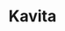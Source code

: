 ---
codehost: https://github.com/Kareadita/Kavita
logohandle: kavitareader
sort: kavitareader
title: Kavita
website: https://www.kavitareader.com/
---
